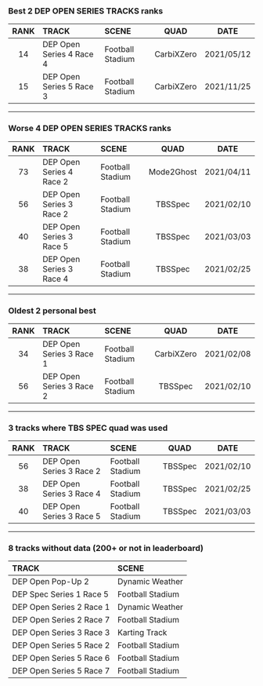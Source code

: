 ### Best 2 DEP OPEN SERIES TRACKS ranks
|RANK|TRACK|SCENE|QUAD|DATE|
|:---:|:---|:---|:---:|:---:|
|14|DEP Open Series 4 Race 4|Football Stadium|CarbiXZero|2021/05/12|
|15|DEP Open Series 5 Race 3|Football Stadium|CarbiXZero|2021/11/25|
---
### Worse 4 DEP OPEN SERIES TRACKS ranks
|RANK|TRACK|SCENE|QUAD|DATE|
|:---:|:---|:---|:---:|:---:|
|73|DEP Open Series 4 Race 2|Football Stadium|Mode2Ghost|2021/04/11|
|56|DEP Open Series 3 Race 2|Football Stadium|TBSSpec|2021/02/10|
|40|DEP Open Series 3 Race 5|Football Stadium|TBSSpec|2021/03/03|
|38|DEP Open Series 3 Race 4|Football Stadium|TBSSpec|2021/02/25|
---
### Oldest 2 personal best
|RANK|TRACK|SCENE|QUAD|DATE|
|:---:|:---|:---|:---:|:---:|
|34|DEP Open Series 3 Race 1|Football Stadium|CarbiXZero|2021/02/08|
|56|DEP Open Series 3 Race 2|Football Stadium|TBSSpec|2021/02/10|
---
### 3 tracks where TBS SPEC quad was used
|RANK|TRACK|SCENE|QUAD|DATE|
|:---:|:---|:---|:---:|:---:|
|56|DEP Open Series 3 Race 2|Football Stadium|TBSSpec|2021/02/10|
|38|DEP Open Series 3 Race 4|Football Stadium|TBSSpec|2021/02/25|
|40|DEP Open Series 3 Race 5|Football Stadium|TBSSpec|2021/03/03|
---
### 8 tracks without data (200+ or not in leaderboard)
|TRACK|SCENE|
|:---|:---|
|DEP Open Pop-Up 2|Dynamic Weather|
|DEP Spec Series 1 Race 5|Football Stadium|
|DEP Open Series 2 Race 1|Dynamic Weather|
|DEP Open Series 2 Race 7|Football Stadium|
|DEP Open Series 3 Race 3|Karting Track|
|DEP Open Series 5 Race 2|Football Stadium|
|DEP Open Series 5 Race 6|Football Stadium|
|DEP Open Series 5 Race 7|Football Stadium|
